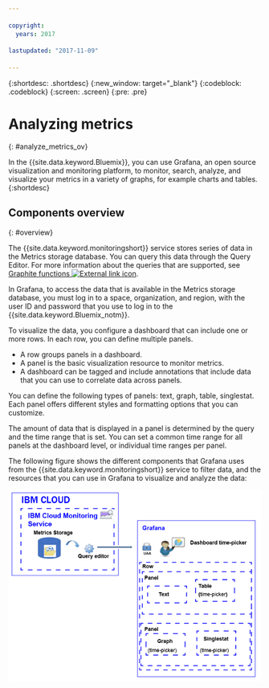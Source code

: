 ```yaml
---

copyright:
  years: 2017

lastupdated: "2017-11-09"

---
```


{:shortdesc: .shortdesc}
{:new_window: target="_blank"}
{:codeblock: .codeblock}
{:screen: .screen}
{:pre: .pre}


# Analyzing metrics
{: #analyze_metrics_ov}

In the {{site.data.keyword.Bluemix}}, you can use Grafana, an open source visualization and monitoring platform, to monitor, search, analyze, and visualize your metrics in a variety of graphs, for example charts and tables. 
{:shortdesc}


## Components overview
{: #overview}

The {{site.data.keyword.monitoringshort}} service stores series of data in the Metrics storage database. You can query this data through the Query Editor. For more information about the queries that are supported, see [Graphite functions ![External link icon](../../icons/launch-glyph.svg "External link icon")](http://graphite.readthedocs.io/en/0.9.13-pre1/functions.html).

In Grafana, to access the data that is available in the Metrics storage database, you must log in to a space, organization, and region, with the user ID and password that you use to log in to the {{site.data.keyword.Bluemix_notm}}. 

To visualize the data, you configure a dashboard that can include one or more rows. In each row, you can define multiple panels. 

* A row groups panels in a dashboard. 
* A panel is the basic visualization resource to monitor metrics. 
* A dashboard can be tagged and include annotations that include data that you can use to correlate data across panels.

You can define the following types of panels: text, graph, table, singlestat. Each panel offers different styles and formatting options that you can customize. 

The amount of data that is displayed in a panel is determined by the query and the time range that is set. You can set a common time range for all panels at the dashboard level, or individual time ranges per panel.

The following figure shows the different components that Grafana uses from the {{site.data.keyword.monitoringshort}} service to filter data, and the resources that you can use in Grafana to visualize and analyze the data:

![High level component overview of the resources in the {{site.data.keyword.monitoringlong}} service and in Grafana that you use to display and monitor metrics](images/grafana_ov_f1.gif)





